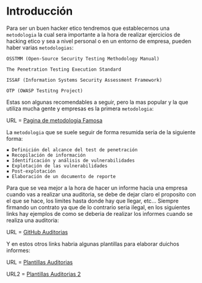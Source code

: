 # Introducción

Para ser un buen hacker etico tendremos que establecernos una `metodologia` la cual sera importante a la hora de realizar ejercicios de hacking etico y sea a nivel personal o en un entorno de empresa, pueden haber varias `metodologias`:

```
OSSTMM (Open-Source Security Testing Methodology Manual)

The Penetration Testing Execution Standard

ISSAF (Information Systems Security Assessment Framework)

OTP (OWASP Testitng Project)
```

Estas son algunas recomendables a seguir, pero la mas popular y la que utiliza mucha gente y empresas es la primera `metodologia`:

URL = [Pagina de metodologia Famosa](https://www.isecom.org/OSSTMM.3.pdf)

La `metodologia` que se suele seguir de forma resumida seria de la siguiente forma:

```
▪ Definición del alcance del test de penetración 
▪ Recopilación de información 
▪ Identificación y análisis de vulnerabilidades 
▪ Explotación de las vulnerabilidades 
▪ Post-explotación 
▪ Elaboración de un documento de reporte
```

Para que se vea mejor a la hora de hacer un informe hacia una empresa cuando vas a realizar una auditoria, se debe de dejar claro el proposito con el que se hace, los limites hasta donde hay que llegar, etc... Siempre firmando un contrato ya que de lo contrario seria ilegal, en los siguientes links hay ejemplos de como se deberia de realizar los informes cuando se realiza una auditoria:

URL = [GitHub Auditorias](https://github.com/juliocesarfort/public-pentesting-reports)

Y en estos otros links habria algunas plantillas para elaborar duichos informes:

URL = [Plantillas Auditorias](https://pentestreports.com/templates/)

URL2 = [Plantillas Auditorias 2](https://github.com/hmaverickadams/TCM-Security-Sample-Pentest-Report)
